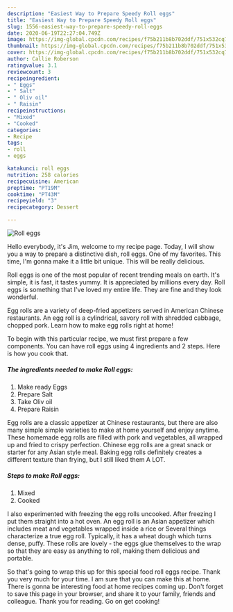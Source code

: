 ```yaml
---
description: "Easiest Way to Prepare Speedy Roll eggs"
title: "Easiest Way to Prepare Speedy Roll eggs"
slug: 1556-easiest-way-to-prepare-speedy-roll-eggs
date: 2020-06-19T22:27:04.749Z
image: https://img-global.cpcdn.com/recipes/f75b211b8b702ddf/751x532cq70/roll-eggs-recipe-main-photo.jpg
thumbnail: https://img-global.cpcdn.com/recipes/f75b211b8b702ddf/751x532cq70/roll-eggs-recipe-main-photo.jpg
cover: https://img-global.cpcdn.com/recipes/f75b211b8b702ddf/751x532cq70/roll-eggs-recipe-main-photo.jpg
author: Callie Roberson
ratingvalue: 3.1
reviewcount: 3
recipeingredient:
- " Eggs"
- " Salt"
- " Oliv oil"
- " Raisin"
recipeinstructions:
- "Mixed"
- "Cooked"
categories:
- Recipe
tags:
- roll
- eggs

katakunci: roll eggs 
nutrition: 258 calories
recipecuisine: American
preptime: "PT19M"
cooktime: "PT43M"
recipeyield: "3"
recipecategory: Dessert

---
```



![Roll eggs](https://img-global.cpcdn.com/recipes/f75b211b8b702ddf/751x532cq70/roll-eggs-recipe-main-photo.jpg)

Hello everybody, it's Jim, welcome to my recipe page. Today, I will show you a way to prepare a distinctive dish, roll eggs. One of my favorites. This time, I'm gonna make it a little bit unique. This will be really delicious.

Roll eggs is one of the most popular of recent trending meals on earth. It's simple, it is fast, it tastes yummy. It is appreciated by millions every day. Roll eggs is something that I've loved my entire life. They are fine and they look wonderful.

Egg rolls are a variety of deep-fried appetizers served in American Chinese restaurants. An egg roll is a cylindrical, savory roll with shredded cabbage, chopped pork. Learn how to make egg rolls right at home!


To begin with this particular recipe, we must first prepare a few components. You can have roll eggs using 4 ingredients and 2 steps. Here is how you cook that.

<!--inarticleads1-->

##### The ingredients needed to make Roll eggs:

1. Make ready  Eggs
1. Prepare  Salt
1. Take  Oliv oil
1. Prepare  Raisin


Egg rolls are a classic appetizer at Chinese restaurants, but there are also many simple simple varieties to make at home yourself and enjoy anytime. These homemade egg rolls are filled with pork and vegetables, all wrapped up and fried to crispy perfection. Chinese egg rolls are a great snack or starter for any Asian style meal. Baking egg rolls definitely creates a different texture than frying, but I still liked them A LOT. 

<!--inarticleads2-->

##### Steps to make Roll eggs:

1. Mixed
1. Cooked


I also experimented with freezing the egg rolls uncooked. After freezing I put them straight into a hot oven. An egg roll is an Asian appetizer which includes meat and vegetables wrapped inside a rice or Several things characterize a true egg roll. Typically, it has a wheat dough which turns dense, puffy. These rolls are lovely - the eggs glue themselves to the wrap so that they are easy as anything to roll, making them delicious and portable. 

So that's going to wrap this up for this special food roll eggs recipe. Thank you very much for your time. I am sure that you can make this at home. There is gonna be interesting food at home recipes coming up. Don't forget to save this page in your browser, and share it to your family, friends and colleague. Thank you for reading. Go on get cooking!
